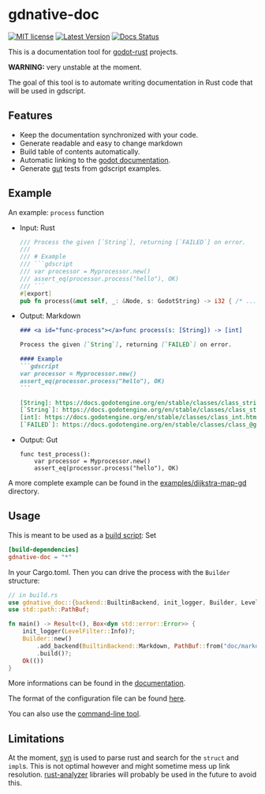 # gdnative-doc

[![MIT license](https://img.shields.io/badge/License-MIT-green.svg)](https://github.com/arnaudgolfouse/gdnative-doc-rs/blob/main/LICENSE)
[![Latest Version](https://img.shields.io/crates/v/gdnative-doc.svg)](https://crates.io/crates/gdnative-doc)
[![Docs Status](https://docs.rs/gdnative-doc/badge.svg)](https://docs.rs/gdnative-doc)

This is a documentation tool for [godot-rust](https://github.com/godot-rust/godot-rust) projects.

**WARNING:** very unstable at the moment.

The goal of this tool is to automate writing documentation in Rust code that will be used in gdscript.

## Features

- Keep the documentation synchronized with your code.
- Generate readable and easy to change markdown
- Build table of contents automatically.
- Automatic linking to the [godot documentation](https://docs.godotengine.org/en/stable/index.html).
- Generate [gut](https://github.com/bitwes/Gut) tests from gdscript examples.

## Example

An example: `process` function

- Input: Rust

  ````rust
  /// Process the given [`String`], returning [`FAILED`] on error.
  ///
  /// # Example
  /// ```gdscript
  /// var processor = Myprocessor.new()
  /// assert_eq(processor.process("hello"), OK)
  /// ```
  #[export]
  pub fn process(&mut self, _: &Node, s: GodotString) -> i32 { /* ... */ }
  ````

- Output: Markdown

  ````markdown
  ### <a id="func-process"></a>func process(s: [String]) -> [int]

  Process the given [`String`], returning [`FAILED`] on error.

  #### Example
  ```gdscript
  var processor = Myprocessor.new()
  assert_eq(processor.process("hello"), OK)
  ```

  [String]: https://docs.godotengine.org/en/stable/classes/class_string.html
  [`String`]: https://docs.godotengine.org/en/stable/classes/class_string.html
  [int]: https://docs.godotengine.org/en/stable/classes/class_int.html
  [`FAILED`]: https://docs.godotengine.org/en/stable/classes/class_@globalscope.html#enum-globalscope-error
  ````
- Output: Gut

  ```gdscript
  func test_process():
      var processor = Myprocessor.new()
      assert_eq(processor.process("hello"), OK)
  ```

A more complete example can be found in the [examples/dijkstra-map-gd](examples/dijkstra-map-gd) directory.

## Usage

This is meant to be used as a [build script](https://doc.rust-lang.org/cargo/reference/build-scripts.html): Set

```toml
[build-dependencies]
gdnative-doc = "*"
```

In your Cargo.toml. Then you can drive the process with the `Builder` structure:

```rust
// in build.rs
use gdnative_doc::{backend::BuiltinBackend, init_logger, Builder, LevelFilter};
use std::path::PathBuf;

fn main() -> Result<(), Box<dyn std::error::Error>> {
    init_logger(LevelFilter::Info)?;
    Builder::new()
        .add_backend(BuiltinBackend::Markdown, PathBuf::from("doc/markdown"))
        .build()?;
    Ok(())
}
```

More informations can be found in the [documentation](https://docs.rs/gdnative-doc).

The format of the configuration file can be found [here](configuration_file-format.md).

You can also use the [command-line tool](gdnative-doc-cli).

## Limitations

At the moment, [syn](https://crates.io/crates/syn) is used to parse rust and search for the `struct` and `impl`s. This is not optimal however and might sometime mess up link resolution.
[rust-analyzer](https://github.com/rust-analyzer/rust-analyzer) libraries will probably be used in the future to avoid this.
